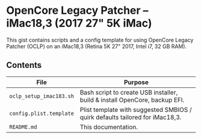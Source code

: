 # OpenCore Legacy Patcher – iMac18,3 (2017 27" 5K iMac)

This gist contains scripts and a config template for using OpenCore Legacy Patcher (OCLP) on an iMac18,3 (Retina 5K 27" 2017, Intel i7, 32 GB RAM).

## Contents

| File | Purpose |
|---|---|
| `oclp_setup_imac183.sh` | Bash script to create USB installer, build & install OpenCore, backup EFI. |
| `config.plist.template` | Plist template with suggested SMBIOS / quirk defaults tailored for iMac18,3. |
| `README.md` | This documentation. |

